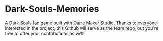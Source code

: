 Dark-Souls-Memories
===================

A Dark Souls fan game built with Game Maker Studio. Thanks to everyone interested in the project, this Github will serve as the team repo, but you're free to offer your contributions as well!
